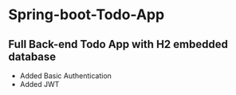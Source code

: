 # Spring-boot-Todo-App
## Full Back-end Todo App with H2 embedded database
* Added Basic Authentication
* Added JWT
